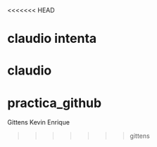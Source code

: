 <<<<<<< HEAD
# claudio intenta



claudio
=======
# practica_github
Gittens Kevin Enrique
>>>>>>> gittens

